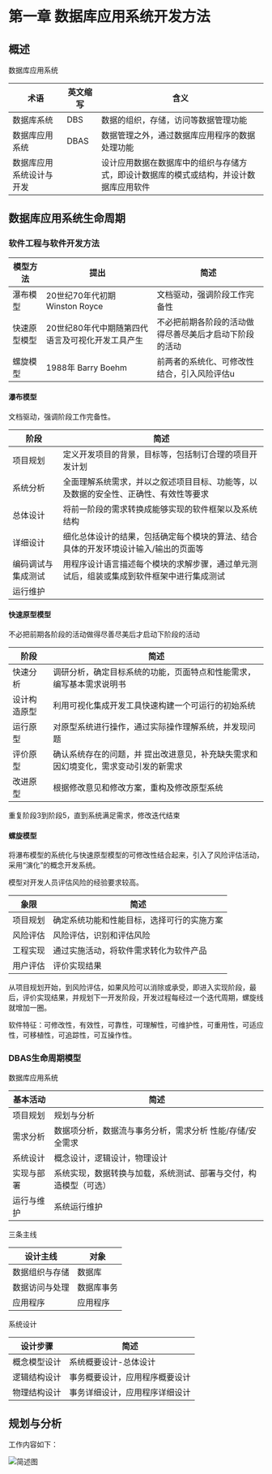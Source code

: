 # 第一章 数据库应用系统开发方法

## 概述



数据库应用系统 

| 术语                     | 英文缩写 | 含义                                                         |
| ------------------------ | -------- | ------------------------------------------------------------ |
| 数据库系统               | DBS      | 数据的组织，存储，访问等数据管理功能                         |
| 数据库应用系统           | DBAS     | 数据管理之外，通过数据库应用程序的数据处理功能               |
| 数据库应用系统设计与开发 |          | 设计应用数据在数据库中的组织与存储方式，即设计数据库的模式或结构，并设计数据库应用软件 |

## 数据库应用系统生命周期

### 软件工程与软件开发方法

| 模型方法     | 提出                                             | 简述                                                   |
| ------------ | ------------------------------------------------ | ------------------------------------------------------ |
| 瀑布模型     | 20世纪70年代初期 Winston Royce                   | 文档驱动，强调阶段工作完备性                           |
| 快速原型模型 | 20世纪80年代中期随第四代语言及可视化开发工具产生 | 不必把前期各阶段的活动做得尽善尽美后才启动下阶段的活动 |
| 螺旋模型     | 1988年 Barry Boehm                               | 前两者的系统化、可修改性结合，引入风险评估u            |

#### 瀑布模型

文档驱动，强调阶段工作完备性。

| 阶段               | 简述                                                         |
| ------------------ | ------------------------------------------------------------ |
| 项目规划           | 定义开发项目的背景，目标等，包括制订合理的项目开发计划       |
| 系统分析           | 全面理解系统需求，并以之叙述项目目标、功能等，以及数据的安全性、正确性、有效性等要求 |
| 总体设计           | 将前一阶段的需求转换成能够实现的软件框架以及系统结构         |
| 详细设计           | 细化总体设计的结果，包括确定每个模块的算法、结合具体的开发环境设计输入/输出的页面等 |
| 编码调试与集成测试 | 用程序设计语言描述每个模块的求解步骤，通过单元测试后，组装或集成到软件框架中进行集成测试 |
| 运行维护           |                                                              |

#### 快速原型模型

不必把前期各阶段的活动做得尽善尽美后才启动下阶段的活动

| 阶段         | 简述                                                         |
| ------------ | ------------------------------------------------------------ |
| 快速分析     | 调研分析，确定目标系统的功能，页面特点和性能需求，编写基本需求说明书 |
| 设计构造原型 | 利用可视化集成开发工具快速构建一个可运行的初始系统           |
| 运行原型     | 对原型系统进行操作，通过实际操作理解系统，并发现问题         |
| 评价原型     | 确认系统存在的问题，并 提出改进意见，补充缺失需求和因幻境变化，需求变动引发的新需求 |
| 改进原型     | 根据修改意见和修改方案，重构及修改原型系统                   |

重复阶段3到阶段5，直到系统满足需求，修改迭代结束

#### 螺旋模型

将瀑布模型的系统化与快速原型模型的可修改性结合起来，引入了风险评估活动，采用“演化”的概念开发系统。

模型对开发人员评估风险的经验要求较高。

| 象限     | 简述                                       |
| -------- | ------------------------------------------ |
| 项目规划 | 确定系统功能和性能目标，选择可行的实施方案 |
| 风险评估 | 风险评估，识别和评估风险                   |
| 工程实现 | 通过实施活动，将软件需求转化为软件产品     |
| 用户评估 | 评价实现结果                               |

从项目规划开始，到风险评估，如果风险可以消除或承受，即进入实现阶段，最后，评价实现结果，并规划下一开发阶段，开发过程每经过一个迭代周期，螺旋线就增加一圈。



软件特征：可修改性，有效性，可靠性，可理解性，可维护性，可重用性，可适应性，可移植性，可追踪性，可互操作性。

### DBAS生命周期模型

数据库应用系统

| 基本活动   | 简述                                                         |
| ---------- | ------------------------------------------------------------ |
| 项目规划   | 规划与分析                                                   |
| 需求分析   | 数据项分析，数据流与事务分析，需求分析 性能/存储/安全需求    |
| 系统设计   | 概念设计，逻辑设计，物理设计                                 |
| 实现与部署 | 系统实现，数据转换与加载，系统测试、部署与交付，构造模型（可选） |
| 运行与维护 | 系统运行维护                                                 |

三条主线

| 设计主线       | 对象       |
| -------------- | ---------- |
| 数据组织与存储 | 数据库     |
| 数据访问与处理 | 数据库事务 |
| 应用程序       | 应用程序   |

系统设计

| 设计步骤     | 简述                           |
| ------------ | ------------------------------ |
| 概念模型设计 | 系统概要设计-总体设计          |
| 逻辑结构设计 | 事务概要设计，应用程序概要设计 |
| 物理结构设计 | 事务详细设计，应用程序详细设计 |

## 规划与分析

工作内容如下：

![简述图](C:\Users\wypwy\AppData\Roaming\Typora\typora-user-images\image-20210121130531542.png)